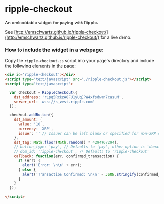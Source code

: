 ripple-checkout
===============

An embeddable widget for paying with Ripple.

See [http://emschwartz.github.io/ripple-checkout/](http://emschwartz.github.io/ripple-checkout/) for a live demo.

### How to include the widget in a webpage:

Copy the `ripple-checkout.js` script into your page's directory and include the following elements in the page:

```html
<div id='ripple-checkout'></div>
<script type='text/javascript' src='./ripple-checkout.js'></script>
<script type='text/javascript'>

  var checkout = RippleCheckout({
    dst_address: 'rLpq5RcRzA8FU1yUqEPW4xfsdwon7casuM',
    server_url: 'wss://s_west.ripple.com'
  });

  checkout.addButton({
    dst_amount: {
      value: '10',
      currency: 'XRP',
      issuer: '' // Issuer can be left blank or specified for non-XRP currencies
    },
    dst_tag: Math.floor(Math.random() * 4294967294),
    // button_type: 'pay', // Defaults to 'pay', other option is 'donate'
    // dom_id: 'ripple-checkout', // Defaults to 'ripple-checkout'
    callback: function(err, confirmed_transaction) {
      if (err) {
        alert('Error: \n\n' + err);
      } else {
        alert('Transaction Confirmed: \n\n' + JSON.stringify(confirmed_transaction));
      }
    }
  });

</script>
```
